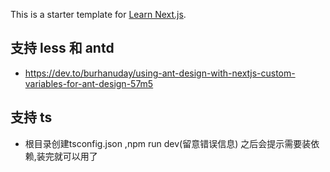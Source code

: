This is a starter template for [Learn Next.js](https://nextjs.org/learn).

## 支持 less 和 antd

- https://dev.to/burhanuday/using-ant-design-with-nextjs-custom-variables-for-ant-design-57m5


## 支持 ts

- 根目录创建tsconfig.json ,npm run dev(留意错误信息) 之后会提示需要装依赖,装完就可以用了
